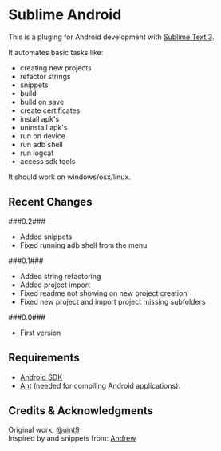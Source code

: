 # Sublime Android #

This is a pluging for Android development with [Sublime Text 3](http://www.sublimetext.com/3).

It automates basic tasks like:

* creating new projects
* refactor strings
* snippets
* build
* build on save
* create certificates
* install apk's
* uninstall apk's
* run on device
* run adb shell
* run logcat
* access sdk tools

It should work on windows/osx/linux.

## Recent Changes ##

###0.2###

* Added snippets
* Fixed running adb shell from the menu

###0.1###

* Added string refactoring
* Added project import
* Fixed readme not showing on new project creation
* Fixed new project and import project missing subfolders

###0.0###

* First version

## Requirements ##

* [Android SDK](http://developer.android.com/sdk/index.html)
* [Ant](http://ant.apache.org/) (needed for compiling Android applications).

## Credits & Acknowledgments

Original work: [@uint9](http://9bitscience.blogspot.com/2012/06/sublime-text-2-android-plugin.html)  
Inspired by and snippets from: [Andrew](http://github.com/Korcholis/Andrew)